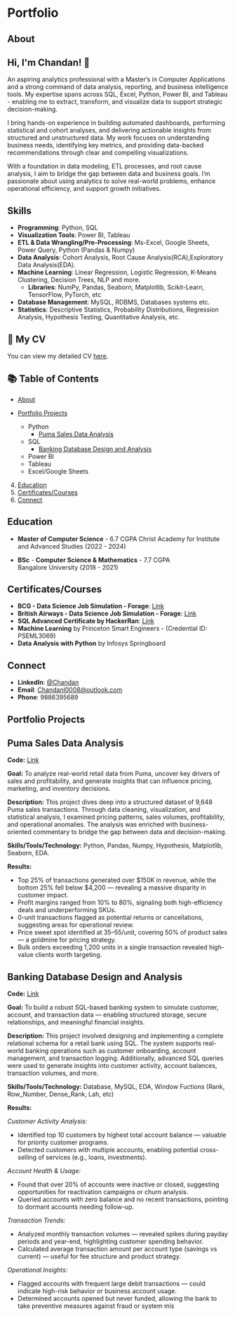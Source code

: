 # Portfolio
## About
## Hi, I'm Chandan! 👋 

An aspiring analytics professional with a Master’s in Computer Applications and a strong command of data analysis, reporting, and business intelligence tools. My expertise spans across SQL, Excel, Python, Power BI, and Tableau - enabling me to extract, transform, and visualize data to support strategic decision-making.

I bring hands-on experience in building automated dashboards, performing statistical and cohort analyses, and delivering actionable insights from structured and unstructured data. My work focuses on understanding business needs, identifying key metrics, and providing data-backed recommendations through clear and compelling visualizations.

With a foundation in data modeling, ETL processes, and root cause analysis, I aim to bridge the gap between data and business goals. I’m passionate about using analytics to solve real-world problems, enhance operational efficiency, and support growth initiatives.

## Skills  
- **Programming**: Python, SQL  
- **Visualization Tools**: Power BI, Tableau
- **ETL & Data Wrangling/Pre-Processing**: Ms-Excel, Google Sheets, Power Query, Python (Pandas & Numpy)
- **Data Analysis**: Cohort Analysis, Root Cause Analysis(RCA),Exploratory Data Analysis(EDA). 
- **Machine Learning**: Linear Regression, Logistic Regression, K-Means Clustering, Decision Trees, NLP and more.
    -  **Libraries**: NumPy, Pandas, Seaborn, Matplotlib, Scikit-Learn, TensorFlow, PyTorch, etc
- **Database Management**: MySQL, RDBMS, Databases systems etc.
- **Statistics**: Descriptive Statistics, Probability Distributions, Regression Analysis, Hypothesis Testing, Quantitative Analysis, etc.

## 📄 My CV  
You can view my detailed CV [here](https://github.com/chandan0026/Portfolio-Projects/blob/main/Resume%20-%20Chandan.pdf).   

## 📚 Table of Contents  
-  [About](#about)  
- [Portfolio Projects](#portfolio-projects)
 
   - Python
       - [Puma Sales Data Analysis](#puma-sales-data-analysis)
   - SQL
       - [Banking Database Design and Analysis](#banking-database-design-and-analysis)
   - Power BI
   - Tableau
   - Excel/Google Sheets

     
4. [Education](#education)  
5. [Certificates/Courses](#certificates-/-courses)  
6. [Connect](#connect)   

## Education

- **Master of Computer Science** - 6.7 CGPA
   Christ Academy for Institute and Advanced Studies (2022 - 2024)
  
- **BSc** - **Computer Science & Mathematics** - 7.7 CGPA  
   Bangalore University (2018 - 2021)


## Certificates/Courses
- **BCG - Data Science Job Simulation - Forage**: [Link](https://forage-uploads-prod.s3.amazonaws.com/completion-certificates/SKZxezskWgmFjRvj9/Tcz8gTtprzAS4xSoK_SKZxezskWgmFjRvj9_yvZK8fdargwGnLHvx_1738672743026_completion_certificate.pdf)
- **British Airways - Data Science Job Simulation - Forage**: [Link](https://forage-uploads-prod.s3.amazonaws.com/completion-certificates/tMjbs76F526fF5v3G/NjynCWzGSaWXQCxSX_tMjbs76F526fF5v3G_yvZK8fdargwGnLHvx_1736937506908_completion_certificate.pdf)
- **SQL Advanced Certificate by HackerRan**: [Link](https://www.hackerrank.com/certificates/0bea6598e58a)
- **Machine Learning** by Princeton Smart Engineers - (Credential ID: PSEML3069)
- **Data Analysis with Python** by Infosys Springboard

## Connect 
- **LinkedIn**: [@Chandan](https://www.linkedin.com/in/chandan-l-19735b318)
- **Email**: Chandanl0008@outlook.com
- **Phone**: 9886395689

## Portfolio Projects

## Puma Sales Data Analysis

**Code:** [Link](https://github.com/chandan0026/Portfolio-Projects/blob/main/puma_data.ipynb)

**Goal:** To analyze real-world retail data from Puma, uncover key drivers of sales and profitability, and generate insights that can influence pricing, marketing, and inventory decisions.

**Description:** This project dives deep into a structured dataset of 9,648 Puma sales transactions. Through data cleaning, visualization, and statistical analysis, I examined pricing patterns, sales volumes, profitability, and operational anomalies. The analysis was enriched with business-oriented commentary to bridge the gap between data and decision-making.

**Skills/Tools/Technology:** Python, Pandas, Numpy, Hypothesis, Matplotlib, Seaborn, EDA.

**Results:** 
* Top 25% of transactions generated over $150K in revenue, while the bottom 25% fell below $4,200 — revealing a massive disparity in customer impact.
* Profit margins ranged from 10% to 80%, signaling both high-efficiency deals and underperforming SKUs.
* 0-unit transactions flagged as potential returns or cancellations, suggesting areas for operational review.
* Price sweet spot identified at $35–$55/unit, covering 50% of product sales — a goldmine for pricing strategy.
* Bulk orders exceeding 1,200 units in a single transaction revealed high-value clients worth targeting.

## Banking Database Design and Analysis

**Code:** [Link](https://github.com/chandan0026/Portfolio-Projects/blob/main/banking%20-%20project.sql)

**Goal:** To build a robust SQL-based banking system to simulate customer, account, and transaction data — enabling structured storage, secure relationships, and meaningful financial insights.

**Description:** This project involved designing and implementing a complete relational schema for a retail bank using SQL. The system supports real-world banking operations such as customer onboarding, account management, and transaction logging. Additionally, advanced SQL queries were used to generate insights into customer activity, account balances, transaction volumes, and more.

**Skills/Tools/Technology:** Database, MySQL, EDA, Window Fuctions (Rank, Row_Number, Dense_Rank, Lah, etc)

**Results:** 

*Customer Activity Analysis:*
  * Identified top 10 customers by highest total account balance — valuable for priority customer programs.
  * Detected customers with multiple accounts, enabling potential cross-selling of services (e.g., loans, investments).

*Account Health & Usage:*
  * Found that over 20% of accounts were inactive or closed, suggesting opportunities for reactivation campaigns or churn analysis.
  * Queried accounts with zero balance and no recent transactions, pointing to dormant accounts needing follow-up.

*Transaction Trends:*
  * Analyzed monthly transaction volumes — revealed spikes during payday periods and year-end, highlighting customer spending behavior.
  * Calculated average transaction amount per account type (savings vs current) — useful for fee structure and product strategy.

*Operational Insights:*
  * Flagged accounts with frequent large debit transactions — could indicate high-risk behavior or business account usage.
  * Determined accounts opened but never funded, allowing the bank to take preventive measures against fraud or system mis



 

